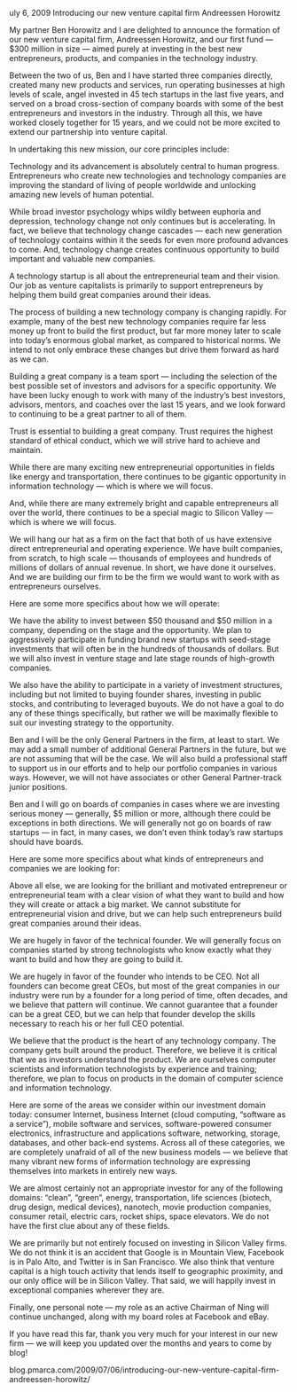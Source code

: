uly 6, 2009
Introducing our new venture capital firm Andreessen Horowitz

My partner Ben Horowitz and I are delighted to announce the formation of our new venture capital firm, Andreessen Horowitz, and our first fund — $300 million in size — aimed purely at investing in the best new entrepreneurs, products, and companies in the technology industry.

Between the two of us, Ben and I have started three companies directly, created many new products and services, run operating businesses at high levels of scale, angel invested in 45 tech startups in the last five years, and served on a broad cross-section of company boards with some of the best entrepreneurs and investors in the industry. Through all this, we have worked closely together for 15 years, and we could not be more excited to extend our partnership into venture capital.

In undertaking this new mission, our core principles include:

Technology and its advancement is absolutely central to human progress. Entrepreneurs who create new technologies and technology companies are improving the standard of living of people worldwide and unlocking amazing new levels of human potential.
 

While broad investor psychology whips wildly between euphoria and depression, technology change not only continues but is accelerating. In fact, we believe that technology change cascades — each new generation of technology contains within it the seeds for even more profound advances to come. And, technology change creates continuous opportunity to build important and valuable new companies.
 

 

A technology startup is all about the entrepreneurial team and their vision. Our job as venture capitalists is primarily to support entrepreneurs by helping them build great companies around their ideas.
 

 

The process of building a new technology company is changing rapidly. For example, many of the best new technology companies require far less money up front to build the first product, but far more money later to scale into today’s enormous global market, as compared to historical norms. We intend to not only embrace these changes but drive them forward as hard as we can.
 

 

Building a great company is a team sport — including the selection of the best possible set of investors and advisors for a specific opportunity. We have been lucky enough to work with many of the industry’s best investors, advisors, mentors, and coaches over the last 15 years, and we look forward to continuing to be a great partner to all of them.
 

 

Trust is essential to building a great company. Trust requires the highest standard of ethical conduct, which we will strive hard to achieve and maintain.
 

 

While there are many exciting new entrepreneurial opportunities in fields like energy and transportation, there continues to be gigantic opportunity in information technology — which is where we will focus.
 

 

And, while there are many extremely bright and capable entrepreneurs all over the world, there continues to be a special magic to Silicon Valley — which is where we will focus.
 
 

We will hang our hat as a firm on the fact that both of us have extensive direct entrepreneurial and operating experience. We have built companies, from scratch, to high scale — thousands of employees and hundreds of millions of dollars of annual revenue. In short, we have done it ourselves. And we are building our firm to be the firm we would want to work with as entrepreneurs ourselves.

Here are some more specifics about how we will operate:

We have the ability to invest between $50 thousand and $50 million in a company, depending on the stage and the opportunity. We plan to aggressively participate in funding brand new startups with seed-stage investments that will often be in the hundreds of thousands of dollars. But we will also invest in venture stage and late stage rounds of high-growth companies.
 

We also have the ability to participate in a variety of investment structures, including but not limited to buying founder shares, investing in public stocks, and contributing to leveraged buyouts. We do not have a goal to do any of these things specifically, but rather we will be maximally flexible to suit our investing strategy to the opportunity.
 

 

Ben and I will be the only General Partners in the firm, at least to start. We may add a small number of additional General Partners in the future, but we are not assuming that will be the case. We will also build a professional staff to support us in our efforts and to help our portfolio companies in various ways. However, we will not have associates or other General Partner-track junior positions.
 

 

Ben and I will go on boards of companies in cases where we are investing serious money — generally, $5 million or more, although there could be exceptions in both directions. We will generally not go on boards of raw startups — in fact, in many cases, we don’t even think today’s raw startups should have boards.
 
 

Here are some more specifics about what kinds of entrepreneurs and companies we are looking for:

Above all else, we are looking for the brilliant and motivated entrepreneur or entrepreneurial team with a clear vision of what they want to build and how they will create or attack a big market. We cannot substitute for entrepreneurial vision and drive, but we can help such entrepreneurs build great companies around their ideas.
 

We are hugely in favor of the technical founder. We will generally focus on companies started by strong technologists who know exactly what they want to build and how they are going to build it.
 

 

We are hugely in favor of the founder who intends to be CEO. Not all founders can become great CEOs, but most of the great companies in our industry were run by a founder for a long period of time, often decades, and we believe that pattern will continue. We cannot guarantee that a founder can be a great CEO, but we can help that founder develop the skills necessary to reach his or her full CEO potential.
 

 

We believe that the product is the heart of any technology company. The company gets built around the product. Therefore, we believe it is critical that we as investors understand the product. We are ourselves computer scientists and information technologists by experience and training; therefore, we plan to focus on products in the domain of computer science and information technology.
 

 

Here are some of the areas we consider within our investment domain today: consumer Internet, business Internet (cloud computing, “software as a service”), mobile software and services, software-powered consumer electronics, infrastructure and applications software, networking, storage, databases, and other back-end systems. Across all of these categories, we are completely unafraid of all of the new business models — we believe that many vibrant new forms of information technology are expressing themselves into markets in entirely new ways.
 

 

We are almost certainly not an appropriate investor for any of the following domains: “clean”, “green”, energy, transportation, life sciences (biotech, drug design, medical devices), nanotech, movie production companies, consumer retail, electric cars, rocket ships, space elevators. We do not have the first clue about any of these fields.
 

 

We are primarily but not entirely focused on investing in Silicon Valley firms. We do not think it is an accident that Google is in Mountain View, Facebook is in Palo Alto, and Twitter is in San Francisco. We also think that venture capital is a high touch activity that lends itself to geographic proximity, and our only office will be in Silicon Valley. That said, we will happily invest in exceptional companies wherever they are.
 
 

Finally, one personal note — my role as an active Chairman of Ning will continue unchanged, along with my board roles at Facebook and eBay.

If you have read this far, thank you very much for your interest in our new firm — we will keep you updated over the months and years to come by blog!

blog.pmarca.com/2009/07/06/introducing-our-new-venture-capital-firm-andreessen-horowitz/